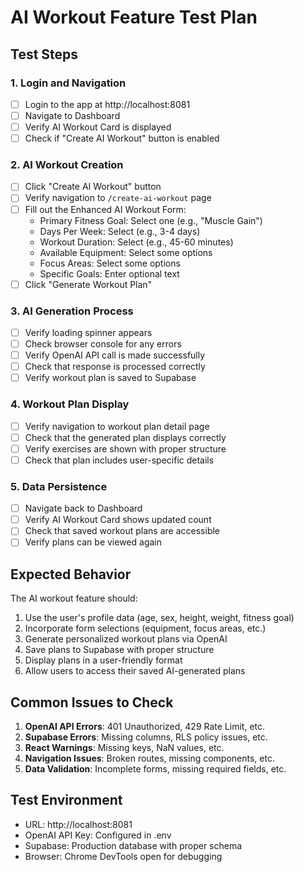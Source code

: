 # AI Workout Feature Test Plan

## Test Steps

### 1. Login and Navigation
- [ ] Login to the app at http://localhost:8081
- [ ] Navigate to Dashboard
- [ ] Verify AI Workout Card is displayed
- [ ] Check if "Create AI Workout" button is enabled

### 2. AI Workout Creation
- [ ] Click "Create AI Workout" button
- [ ] Verify navigation to `/create-ai-workout` page
- [ ] Fill out the Enhanced AI Workout Form:
  - Primary Fitness Goal: Select one (e.g., "Muscle Gain")
  - Days Per Week: Select (e.g., 3-4 days)
  - Workout Duration: Select (e.g., 45-60 minutes)
  - Available Equipment: Select some options
  - Focus Areas: Select some options
  - Specific Goals: Enter optional text
- [ ] Click "Generate Workout Plan"

### 3. AI Generation Process
- [ ] Verify loading spinner appears
- [ ] Check browser console for any errors
- [ ] Verify OpenAI API call is made successfully
- [ ] Check that response is processed correctly
- [ ] Verify workout plan is saved to Supabase

### 4. Workout Plan Display
- [ ] Verify navigation to workout plan detail page
- [ ] Check that the generated plan displays correctly
- [ ] Verify exercises are shown with proper structure
- [ ] Check that plan includes user-specific details

### 5. Data Persistence
- [ ] Navigate back to Dashboard
- [ ] Verify AI Workout Card shows updated count
- [ ] Check that saved workout plans are accessible
- [ ] Verify plans can be viewed again

## Expected Behavior

The AI workout feature should:
1. Use the user's profile data (age, sex, height, weight, fitness goal)
2. Incorporate form selections (equipment, focus areas, etc.)
3. Generate personalized workout plans via OpenAI
4. Save plans to Supabase with proper structure
5. Display plans in a user-friendly format
6. Allow users to access their saved AI-generated plans

## Common Issues to Check

1. **OpenAI API Errors**: 401 Unauthorized, 429 Rate Limit, etc.
2. **Supabase Errors**: Missing columns, RLS policy issues, etc.
3. **React Warnings**: Missing keys, NaN values, etc.
4. **Navigation Issues**: Broken routes, missing components, etc.
5. **Data Validation**: Incomplete forms, missing required fields, etc.

## Test Environment

- URL: http://localhost:8081
- OpenAI API Key: Configured in .env
- Supabase: Production database with proper schema
- Browser: Chrome DevTools open for debugging
